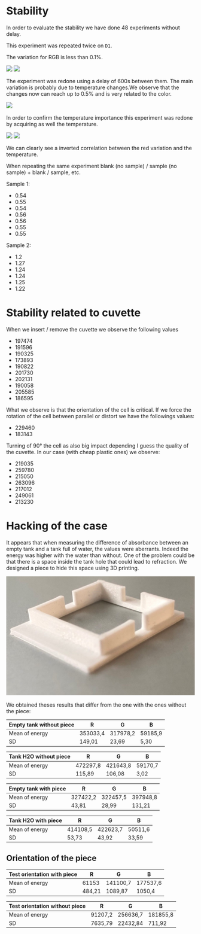 # Stability

In order to evaluate the stability we have done 48 experiments without delay.

This experiment was repeated twice on `D1`.

The variation for RGB is less than 0.1%.

<img src="D1_1.svg">

<img src="D1_2.svg">

The experiment was redone using a delay of 600s between them. The main variation is probably due to temperature changes.We observe that the changes now can reach up to 0.5% and is very related to the color.

<img src="D1_3.svg">

In order to confirm the temperature importance this experiment was redone by acquiring as well the temperature.

<img src="D1_4.svg">

<img src="D1_4temp.svg">

We can clearly see a inverted correlation between the red variation and the temperature.

When repeating the same experiment blank (no sample) / sample (no sample) + blank / sample, etc.

Sample 1:

- 0.54
- 0.55
- 0.54
- 0.56
- 0.56
- 0.55
- 0.55

Sample 2:

- 1.2
- 1.27
- 1.24
- 1.24
- 1.25
- 1.22

# Stability related to cuvette

When we insert / remove the cuvette we observe the following values

- 197474
- 191596
- 190325
- 173893
- 190822
- 201730
- 202131
- 190058
- 205585
- 186595

What we observe is that the orientation of the cell is critical. If we force the rotation of the cell between parallel or distort we have the followings values:

- 229460
- 183143

Turning of 90° the cell as also big impact depending I guess the quality of the cuvette. In our case (with cheap plastic ones) we observe:

- 219035
- 259780
- 215050
- 263096
- 217012
- 249061
- 213230

# Hacking of the case

It appears that when measuring the difference of absorbance between an empty tank and a tank full of water, the values were aberrants. Indeed the energy was higher with the water than without. One of the problem could be that there is a space inside the tank hole that could lead to refraction. We designed a piece to hide this space using 3D printing. 

<img src='piece_spectro.jpg'>

We obtained theses results that differ from the one with the ones without the piece:

| Empty tank without piece | R      | G      | B
|--------------------------|--------|--------|--------
|Mean of energy            |353033,4|317978,2|59185,9
|SD                        |149,01  |23,69   |5,30


| Tank H2O without piece   | R      | G      | B
|--------------------------|--------|--------|--------
|Mean of energy            |472297,8|421643,8|59170,7
|SD                        |115,89  |106,08  |3,02


| Empty tank with piece    | R      | G      | B
|--------------------------|--------|--------|--------
|Mean of energy            |327422,2|322457,5|397948,8
|SD                        |43,81   |28,99   |131,21


| Tank H2O with piece      | R      | G      | B
|--------------------------|--------|--------|--------
|Mean of energy            |414108,5|422623,7|50511,6
|SD                        |53,73   |43,92   |33,59

## Orientation of the piece

| Test orientation with piece | R      | G      | B
|-----------------------------|--------|--------|--------
|Mean of energy               |61153| 141100,7| 177537,6
|SD                           |484,21  |1089,87 |1050,4

| Test orientation without piece | R      | G      | B
|--------------------------------|--------|--------|--------
|Mean of energy                  |91207,2| 256636,7| 181855,8
|SD                              |7635,79 |22432,84 |711,92